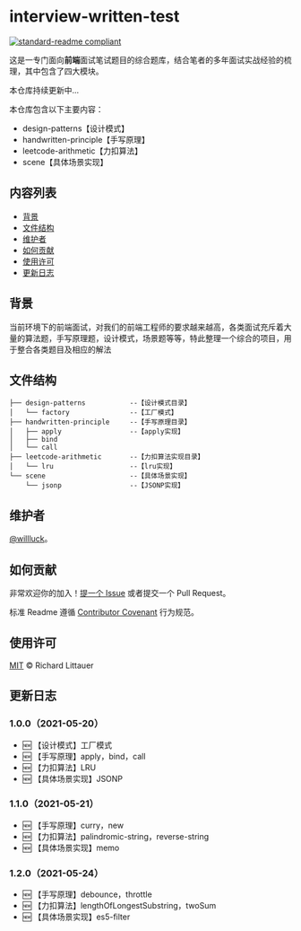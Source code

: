# interview-written-test

[![standard-readme compliant](https://img.shields.io/badge/readme%20style-standard-brightgreen.svg?style=flat-square)](https://github.com/RichardLitt/standard-readme)

这是一专门面向**前端**面试笔试题目的综合题库，结合笔者的多年面试实战经验的梳理，其中包含了四大模块。

本仓库持续更新中...

本仓库包含以下主要内容：

- design-patterns【设计模式】
- handwritten-principle【手写原理】
- leetcode-arithmetic【力扣算法】
- scene【具体场景实现】

## 内容列表

- [背景](#背景)
- [文件结构](#文件结构)
- [维护者](#维护者)
- [如何贡献](#如何贡献)
- [使用许可](#使用许可)
- [更新日志](#更新日志)

## 背景

当前环境下的前端面试，对我们的前端工程师的要求越来越高，各类面试充斥着大量的算法题，手写原理题，设计模式，场景题等等，特此整理一个综合的项目，用于整合各类题目及相应的解法

## 文件结构

```
├── design-patterns           --【设计模式目录】
│   └── factory               --【工厂模式】
├── handwritten-principle     --【手写原理目录】
│   ├── apply                 --【apply实现】
│   ├── bind
│   └── call
├── leetcode-arithmetic       --【力扣算法实现目录】
│   └── lru                   --【lru实现】
└── scene                     --【具体场景实现】
    └── jsonp                 --【JSONP实现】
```

## 维护者

[@willluck](https://github.com/willluck)。

## 如何贡献

非常欢迎你的加入！[提一个 Issue](https://github.com/willluck/interview-written-test/issues) 或者提交一个 Pull Request。


标准 Readme 遵循 [Contributor Covenant](http://contributor-covenant.org/version/1/3/0/) 行为规范。

## 使用许可

[MIT](LICENSE) © Richard Littauer


## 更新日志
### 1.0.0（2021-05-20）
* 🆕 【设计模式】工厂模式
* 🆕 【手写原理】apply，bind，call
* 🆕 【力扣算法】LRU
* 🆕 【具体场景实现】JSONP

### 1.1.0（2021-05-21）
* 🆕 【手写原理】curry，new
* 🆕 【力扣算法】palindromic-string，reverse-string
* 🆕 【具体场景实现】memo

### 1.2.0（2021-05-24）
* 🆕 【手写原理】debounce，throttle
* 🆕 【力扣算法】lengthOfLongestSubstring，twoSum
* 🆕 【具体场景实现】es5-filter
